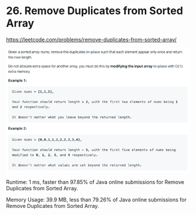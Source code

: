 # 26. Remove Duplicates from Sorted Array

https://leetcode.com/problems/remove-duplicates-from-sorted-array/

![image](image.png)

Runtime: 1 ms, faster than 97.85% of Java online submissions for Remove Duplicates from Sorted Array.

Memory Usage: 39.9 MB, less than 79.26% of Java online submissions for Remove Duplicates from Sorted Array.